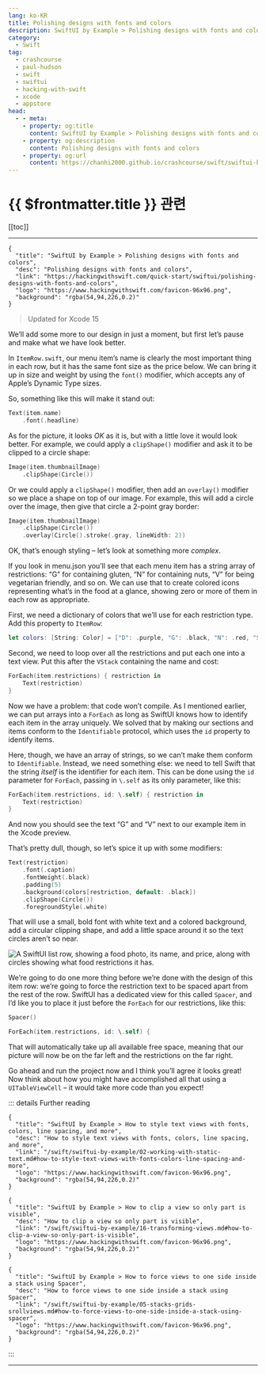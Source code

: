 ```yaml
---
lang: ko-KR
title: Polishing designs with fonts and colors
description: SwiftUI by Example > Polishing designs with fonts and colors
category:
  - Swift
tag: 
  - crashcourse
  - paul-hudson
  - swift
  - swiftui
  - hacking-with-swift
  - xcode
  - appstore
head:
  - - meta:
    - property: og:title
      content: SwiftUI by Example > Polishing designs with fonts and colors
    - property: og:description
      content: Polishing designs with fonts and colors
    - property: og:url
      content: https://chanhi2000.github.io/crashcourse/swift/swiftui-by-example/01-building-a-complete-project/polishing-designs-with-fonts-and-colors.html
---
```


# {{ $frontmatter.title }} 관련

[[toc]]

---

```component VPCard
{
  "title": "SwiftUI by Example > Polishing designs with fonts and colors",
  "desc": "Polishing designs with fonts and colors",
  "link": "https://hackingwithswift.com/quick-start/swiftui/polishing-designs-with-fonts-and-colors",
  "logo": "https://www.hackingwithswift.com/favicon-96x96.png",
  "background": "rgba(54,94,226,0.2)"
}
```

> Updated for Xcode 15

<VidStack src="youtube/VlpqnHOur9o" />

We’ll add some more to our design in just a moment, but first let’s pause and make what we have look better.

In <FontIcon icon="fa-brands fa-swift"/>`ItemRow.swift`, our menu item’s name is clearly the most important thing in each row, but it has the same font size as the price below. We can bring it up in size and weight by using the `font()` modifier, which accepts any of Apple’s Dynamic Type sizes.

So, something like this will make it stand out:

```swift
Text(item.name)
    .font(.headline)
```

As for the picture, it looks _OK_ as it is, but with a little love it would look better. For example, we could apply a `clipShape()` modifier and ask it to be clipped to a circle shape:

```swift
Image(item.thumbnailImage)
    .clipShape(Circle())
```

Or we could apply a `clipShape()` modifier, then add an `overlay()` modifier so we place a shape on top of our image. For example, this will add a circle over the image, then give that circle a 2-point gray border:

```swift
Image(item.thumbnailImage)
    .clipShape(Circle())
    .overlay(Circle().stroke(.gray, lineWidth: 2))
```

OK, that’s enough styling – let’s look at something more _complex_.

If you look in menu.json you’ll see that each menu item has a string array of restrictions: “G” for containing gluten, “N” for containing nuts, “V” for being vegetarian friendly, and so on. We can use that to create colored icons representing what’s in the food at a glance, showing zero or more of them in each row as appropriate.

First, we need a dictionary of colors that we’ll use for each restriction type. Add this property to `ItemRow`:

```swift
let colors: [String: Color] = ["D": .purple, "G": .black, "N": .red, "S": .blue, "V": .green]
```

Second, we need to loop over all the restrictions and put each one into a text view. Put this after the `VStack` containing the name and cost:

```swift
ForEach(item.restrictions) { restriction in
    Text(restriction)
}
```

Now we have a problem: that code won’t compile. As I mentioned earlier, we can put arrays into a `ForEach` as long as SwiftUI knows how to identify each item in the array uniquely. We solved that by making our sections and items conform to the `Identifiable` protocol, which uses the `id` property to identify items.

Here, though, we have an array of strings, so we can’t make them conform to `Identifiable`. Instead, we need something else: we need to tell Swift that the string _itself_ is the identifier for each item. This can be done using the `id` parameter for `ForEach`, passing in `\.self` as its only parameter, like this:

```swift
ForEach(item.restrictions, id: \.self) { restriction in
    Text(restriction)
}
```

And now you should see the text “G” and “V” next to our example item in the Xcode preview.

That’s pretty dull, though, so let’s spice it up with some modifiers:

```swift
Text(restriction)
    .font(.caption)
    .fontWeight(.black)
    .padding(5)
    .background(colors[restriction, default: .black])
    .clipShape(Circle())
    .foregroundStyle(.white)
```

That will use a small, bold font with white text and a colored background, add a circular clipping shape, and add a little space around it so the text circles aren’t so near.

![A SwiftUI list row, showing a food photo, its name, and price, along with circles showing what food restrictions it has.](https://www.hackingwithswift.com/img/books/quick-start/swiftui/2-8~dark.png)

We’re going to do one more thing before we’re done with the design of this item row: we’re going to force the restriction text to be spaced apart from the rest of the row. SwiftUI has a dedicated view for this called `Spacer`, and I’d like you to place it just before the `ForEach` for our restrictions, like this:

```swift
Spacer()

ForEach(item.restrictions, id: \.self) {
```

That will automatically take up all available free space, meaning that our picture will now be on the far left and the restrictions on the far right.

Go ahead and run the project now and I think you’ll agree it looks great! Now think about how you might have accomplished all that using a `UITableViewCell` – it would take more code than you expect!

::: details Further reading

```component VPCard
{
  "title": "SwiftUI by Example > How to style text views with fonts, colors, line spacing, and more",
  "desc": "How to style text views with fonts, colors, line spacing, and more",
  "link": "/swift/swiftui-by-example/02-working-with-static-text.md#how-to-style-text-views-with-fonts-colors-line-spacing-and-more",
  "logo": "https://www.hackingwithswift.com/favicon-96x96.png",
  "background": "rgba(54,94,226,0.2)"
}
```

```component VPCard
{
  "title": "SwiftUI by Example > How to clip a view so only part is visible",
  "desc": "How to clip a view so only part is visible",
  "link": "/swift/swiftui-by-example/16-transforming-views.md#how-to-clip-a-view-so-only-part-is-visible",
  "logo": "https://www.hackingwithswift.com/favicon-96x96.png",
  "background": "rgba(54,94,226,0.2)"
}
```

```component VPCard
{
  "title": "SwiftUI by Example > How to force views to one side inside a stack using Spacer",
  "desc": "How to force views to one side inside a stack using Spacer",
  "link": "/swift/swiftui-by-example/05-stacks-grids-srollviews.md#how-to-force-views-to-one-side-inside-a-stack-using-spacer",
  "logo": "https://www.hackingwithswift.com/favicon-96x96.png",
  "background": "rgba(54,94,226,0.2)"
}
```

:::

---

<TagLinks />